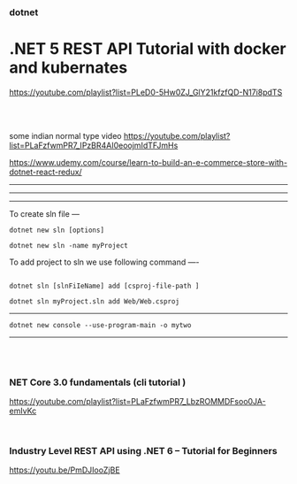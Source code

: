 ### dotnet
# .NET 5 REST API Tutorial with docker and kubernates
https://youtube.com/playlist?list=PLeD0-5Hw0ZJ_GlY21kfzfQD-N17i8pdTS

<br>
<br>

some indian normal type video 
https://youtube.com/playlist?list=PLaFzfwmPR7_IPzBR4AI0eoojmIdTFJmHs

https://www.udemy.com/course/learn-to-build-an-e-commerce-store-with-dotnet-react-redux/



-------------------------------
--------------------------------------
----------------------
To create sln file — 

```
dotnet new sln [options]

dotnet new sln -name myProject
```


To add project to sln we use following command —-

```

dotnet sln [slnFiIeName] add [csproj-file-path ]

dotnet sln myProject.sln add Web/Web.csproj
```
----------------------------------------------

```
dotnet new console --use-program-main -o mytwo
```

----------------------------------------------
<br>
<br>

### NET Core 3.0 fundamentals  (cli tutorial )

https://youtube.com/playlist?list=PLaFzfwmPR7_LbzROMMDFsoo0JA-emIvKc 

<br>

### Industry Level REST API using .NET 6 – Tutorial for Beginners
https://youtu.be/PmDJIooZjBE

<br>

